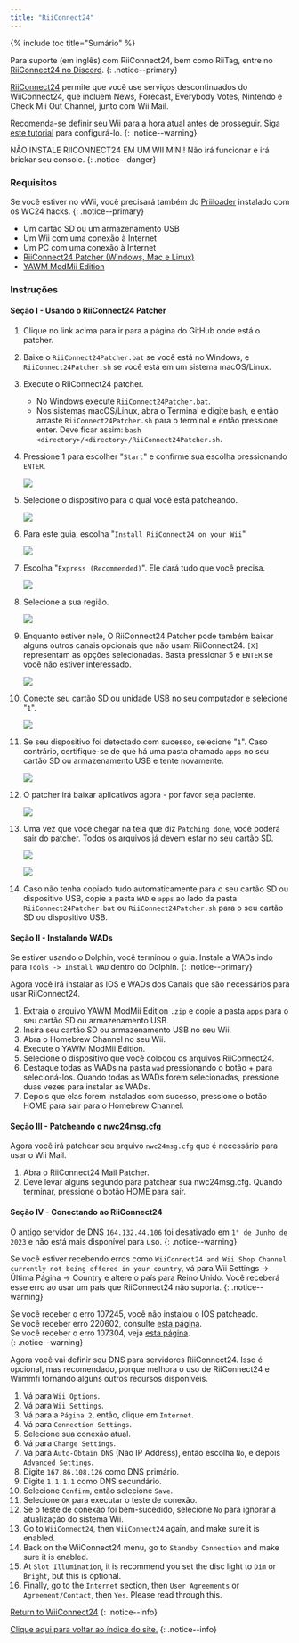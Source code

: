 ```yaml
---
title: "RiiConnect24"
---
```


{% include toc title="Sumário" %}

Para suporte (em inglês) com RiiConnect24, bem como RiiTag, entre no [RiiConnect24 no Discord](https://discord.gg/rc24).
{: .notice--primary}

[RiiConnect24](https://rc24.xyz/) permite que você use serviços descontinuados do WiiConnect24, que incluem News, Forecast, Everybody Votes, Nintendo e Check Mii Out Channel, junto com Wii Mail.

Recomenda-se definir seu Wii para a hora atual antes de prosseguir. Siga [este tutorial](rtc) para configurá-lo.
{: .notice--warning}

NÃO INSTALE RIICONNECT24 EM UM WII MINI! Não irá funcionar e irá brickar seu console.
{: .notice--danger}

### Requisitos

Se você estiver no vWii, você precisará também do [Priiloader](priiloader) instalado com os WC24 hacks.
{: .notice--primary}

+ Um cartão SD ou um armazenamento USB
+ Um Wii com uma conexão à Internet
+ Um PC com uma conexão à Internet
+ [RiiConnect24 Patcher (Windows, Mac e Linux)](https://github.com/riiconnect24/RiiConnect24-Patcher/releases)
+ [YAWM ModMii Edition](https://oscwii.org/library/app/yawmme)

### Instruções

#### Seção I - Usando o RiiConnect24 Patcher

1. Clique no link acima para ir para a página do GitHub onde está o patcher.
1. Baixe o `RiiConnect24Patcher.bat` se você está no Windows, e `RiiConnect24Patcher.sh` se você está em um sistema macOS/Linux.
1. Execute o RiiConnect24 patcher.
    + No Windows execute `RiiConnect24Patcher.bat`.
    + Nos sistemas macOS/Linux, abra o Terminal e digite `bash`, e então arraste `RiiConnect24Patcher.sh` para o terminal e então pressione enter. Deve ficar assim: `bash <directory>/<directory>/RiiConnect24Patcher.sh`.
1. Pressione 1 para escolher "`Start`" e confirme sua escolha pressionando `ENTER`.

    ![](/images/riiconnect24/patcher/1.JPG)

1. Selecione o dispositivo para o qual você está patcheando.

    ![](/images/riiconnect24/patcher/2.JPG)

1. Para este guia, escolha "`Install RiiConnect24 on your Wii`"

    ![](/images/riiconnect24/patcher/3.JPG)

1. Escolha "`Express (Recommended)`". Ele dará tudo que você precisa.

    ![](/images/riiconnect24/patcher/4.JPG)

1. Selecione a sua região.

    ![](/images/riiconnect24/patcher/5.JPG)

1. Enquanto estiver nele, O RiiConnect24 Patcher pode também baixar alguns outros canais opcionais que não usam RiiConnect24. `[X]` representam as opções selecionadas. Basta pressionar 5 e `ENTER` se você não estiver interessado.

    ![](/images/riiconnect24/patcher/6.JPG)

1. Conecte seu cartão SD ou unidade USB no seu computador e selecione "`1`".

    ![](/images/riiconnect24/patcher/7.JPG)

1. Se seu dispositivo foi detectado com sucesso, selecione "`1`". Caso contrário, certifique-se de que há uma pasta chamada `apps` no seu cartão SD ou armazenamento USB e tente novamente.

    ![](/images/riiconnect24/patcher/8.JPG)

1. O patcher irá baixar aplicativos agora - por favor seja paciente.

    ![](/images/riiconnect24/patcher/9.JPG)

1. Uma vez que você chegar na tela que diz `Patching done`, você poderá sair do patcher. Todos os arquivos já devem estar no seu cartão SD.

    ![](/images/riiconnect24/patcher/10.JPG)

    ![](/images/riiconnect24/patcher/11.PNG)

1. Caso não tenha copiado tudo automaticamente para o seu cartão SD ou dispositivo USB, copie a pasta `WAD` e `apps` ao lado da pasta `RiiConnect24Patcher.bat` ou `RiiConnect24Patcher.sh` para o seu cartão SD ou dispositivo USB.

#### Seção II - Instalando WADs

Se estiver usando o Dolphin, você terminou o guia. Instale a WADs indo para `Tools -> Install WAD` dentro do Dolphin.
{: .notice--primary}

Agora você irá instalar as IOS e WADs dos Canais que são necessários para usar RiiConnect24.

1. Extraia o arquivo YAWM ModMii Edition `.zip` e copie a pasta `apps` para o seu cartão SD ou armazenamento USB.
1. Insira seu cartão SD ou armazenamento USB no seu Wii.
1. Abra o Homebrew Channel no seu Wii.
1. Execute o YAWM ModMii Edition.
1. Selecione o dispositivo que você colocou os arquivos RiiConnect24.
1. Destaque todas as WADs na pasta `wad` pressionando o botão + para selecioná-los. Quando todas as WADs forem selecionadas, pressione duas vezes para instalar as WADs.
1. Depois que elas forem instalados com sucesso, pressione o botão HOME para sair para o Homebrew Channel.

#### Seção III - Patcheando o nwc24msg.cfg

Agora você irá patchear seu arquivo `nwc24msg.cfg` que é necessário para usar o Wii Mail.

1. Abra o RiiConnect24 Mail Patcher.
1. Deve levar alguns segundo para patchear sua nwc24msg.cfg. Quando terminar, pressione o botão HOME para sair.

#### Seção IV - Conectando ao RiiConnect24

O antigo servidor de DNS `164.132.44.106` foi desativado em `1° de Junho de 2023` e não está mais disponível para uso.
{: .notice--warning}

Se você estiver recebendo erros como `WiiConnect24 and Wii Shop Channel currently not being offered in your country`, vá para Wii Settings -> Última Página -> Country e altere o país para Reino Unido. Você receberá esse erro ao usar um país que RiiConnect24 não suporta.
{: .notice--warning}

Se você receber o erro 107245, você não instalou o IOS patcheado.<br> Se você receber erro 220602, consulte [esta página](faq#for-riiconnect24-users).<br> Se você receber o erro 107304, veja [esta página](faq#for-riiconnect24-users-1).<br>
{: .notice--warning}

Agora você vai definir seu DNS para servidores RiiConnect24. Isso é opcional, mas recomendado, porque melhora o uso de RiiConnect24 e Wiimmfi tornando alguns outros recursos disponíveis.

1. Vá para `Wii Options`.
1. Vá para `Wii Settings`.
1. Vá para a `Página 2`, então, clique em `Internet`.
1. Vá para `Connection Settings`.
1. Selecione sua conexão atual.
1. Vá para `Change Settings`.
1. Vá para `Auto-Obtain DNS` (Não IP Address), então escolha `No`, e depois `Advanced Settings`.
1. Digite `167.86.108.126` como DNS primário.
1. Digite `1.1.1.1` como DNS secundário.
1. Selecione `Confirm`, então selecione `Save`.
1. Selecione `OK` para executar o teste de conexão.
1. Se o teste de conexão foi bem-sucedido, selecione `No` para ignorar a atualização do sistema Wii.
1. Go to `WiiConnect24`, then `WiiConnect24` again, and make sure it is enabled.
1. Back on the WiiConnect24 menu, go to `Standby Connection` and make sure it is enabled.
1. At `Slot Illumination`, it is recommend you set the disc light to `Dim` or `Bright`, but this is optional.
1. Finally, go to the `Internet` section, then `User Agreements` or `Agreement/Contact`, then `Yes`. Please read through this.

[Return to WiiConnect24](wiiconnect24)
{: .notice--info}

[Clique aqui para voltar ao índice do site.](site-navigation)
{: .notice--info}
